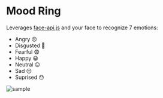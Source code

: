 # Mood Ring

Leverages [face-api.js](https://github.com/justadudewhohacks/face-api.js) and your face to recognize 7 emotions:
- Angry 😠
- Disgusted 🤢
- Fearful 😨
- Happy 😀
- Neutral 😐
- Sad 😔
- Suprised 😯

![sample](http://i.imgur.com/66y9dig.png)





